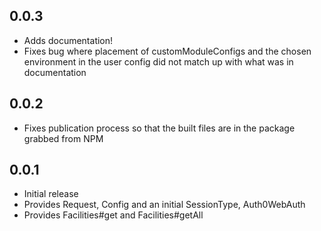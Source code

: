 ## 0.0.3
- Adds documentation!
- Fixes bug where placement of customModuleConfigs and the chosen environment in the user config did not match up with what was in documentation

## 0.0.2
- Fixes publication process so that the built files are in the package grabbed from NPM

## 0.0.1
- Initial release
- Provides Request, Config and an initial SessionType, Auth0WebAuth
- Provides Facilities#get and Facilities#getAll
